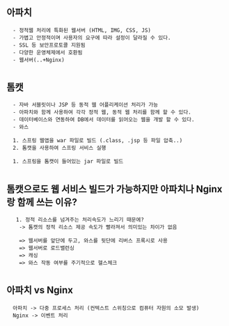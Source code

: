## 아파치
  ```
    - 정적웹 처리에 특화된 웹서버 (HTML, IMG, CSS, JS)
    - 가볍고 안정적이며 사용자의 요구에 따라 설정이 달라질 수 있다.
    - SSL 등 보안프로토콜 지원됨
    - 다양한 운영체제에서 호환됨
    - 웹서버(..+Nginx)
  ```
#  
## 톰캣
  ```
    - 자바 서블릿이나 JSP 등 동적 웹 어플리케이션 처리가 가능
    - 아파치와 함께 사용하여 각각 정적 웹, 동적 웹 처리를 함께 할 수 있다.
    - 데이터베이스와 연동하여 DB에서 데이터를 읽어오는 웹을 개발 할 수 있다.
    - 와스
    
    1. 스프링 웹앱을 war 파일로 빌드 (.class, .jsp 등 파일 압축..)
    2. 톰캣을 사용하여 스프링 서비스 실행
    
    1. 스프링을 톰캣이 들어있는 jar 파일로 빌드
  ```
#  
## 톰캣으로도 웹 서비스 빌드가 가능하지만 아파치나 Nginx랑 함께 쓰는 이유?
  ```
     1. 정적 리소스를 넘겨주는 처리속도가 느리기 때문에?
      -> 톰캣의 정적 리소스 제공 속도가 빨라져서 의미있는 차이가 없음
      
      => 웹서버를 앞단에 두고, 와스를 뒷단에 리버스 프록시로 사용
      => 웹서버로 로드밸런싱
      => 캐싱
      => 와스 작동 여부를 주기적으로 헬스체크
  ```
#  
## 아파치 vs Nginx
  ```
    아파치 -> 다중 프로세스 처리 (컨텍스트 스위칭으로 컴퓨터 자원의 소모 발생)
    Nginx -> 이벤트 처리
  ```

